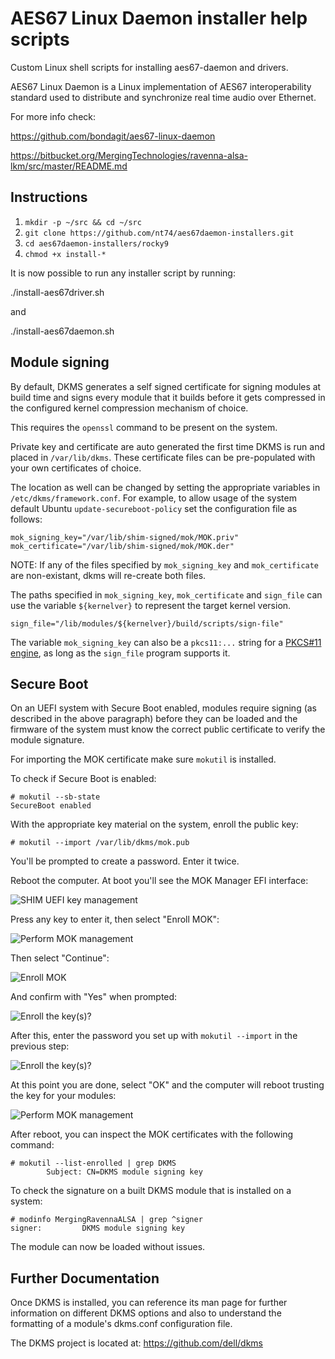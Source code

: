 # AES67 Linux Daemon installer help scripts
Custom Linux shell scripts for installing aes67-daemon and drivers.

AES67 Linux Daemon is a Linux implementation of AES67 interoperability standard used to distribute and synchronize real time audio over Ethernet. 

For more info check:

https://github.com/bondagit/aes67-linux-daemon

https://bitbucket.org/MergingTechnologies/ravenna-alsa-lkm/src/master/README.md 

## Instructions
1. `mkdir -p ~/src && cd ~/src`
2. `git clone https://github.com/nt74/aes67daemon-installers.git`
3. `cd aes67daemon-installers/rocky9`
4. `chmod +x install-*`

It is now possible to run any installer script by running:

./install-aes67driver.sh

and

./install-aes67daemon.sh

Module signing
--

By default, DKMS generates a self signed certificate for signing modules at
build time and signs every module that it builds before it gets compressed in
the configured kernel compression mechanism of choice.

This requires the `openssl` command to be present on the system.

Private key and certificate are auto generated the first time DKMS is run and
placed in `/var/lib/dkms`. These certificate files can be pre-populated with
your own certificates of choice.

The location as well can be changed by setting the appropriate variables in
`/etc/dkms/framework.conf`. For example, to allow usage of the system default
Ubuntu `update-secureboot-policy` set the configuration file as follows:
```
mok_signing_key="/var/lib/shim-signed/mok/MOK.priv"
mok_certificate="/var/lib/shim-signed/mok/MOK.der"
```
NOTE: If any of the files specified by `mok_signing_key` and
`mok_certificate` are non-existant, dkms will re-create both files.

The paths specified in `mok_signing_key`, `mok_certificate` and `sign_file` can
use the variable `${kernelver}` to represent the target kernel version.
```
sign_file="/lib/modules/${kernelver}/build/scripts/sign-file"
```

The variable `mok_signing_key` can also be a `pkcs11:...` string for a [PKCS#11
engine](https://www.rfc-editor.org/rfc/rfc7512), as long as the `sign_file`
program supports it.

Secure Boot
--

On an UEFI system with Secure Boot enabled, modules require signing (as
described in the above paragraph) before they can be loaded and the firmware of
the system must know the correct public certificate to verify the module
signature.

For importing the MOK certificate make sure `mokutil` is installed.

To check if Secure Boot is enabled:

```
# mokutil --sb-state
SecureBoot enabled
```

With the appropriate key material on the system, enroll the public key:

```
# mokutil --import /var/lib/dkms/mok.pub
```

You'll be prompted to create a password. Enter it twice.

Reboot the computer. At boot you'll see the MOK Manager EFI interface:

![SHIM UEFI key management](/images/mok-key-1.png)

Press any key to enter it, then select "Enroll MOK":

![Perform MOK management](/images/mok-key-2.png)

Then select "Continue":

![Enroll MOK](/images/mok-key-3.png)

And confirm with "Yes" when prompted:

![Enroll the key(s)?](/images/mok-key-4.png)

After this, enter the password you set up with `mokutil --import` in the
previous step:

![Enroll the key(s)?](/images/mok-key-5.png)

At this point you are done, select "OK" and the computer will reboot trusting
the key for your modules:

![Perform MOK management](/images/mok-key-6.png)

After reboot, you can inspect the MOK certificates with the following command:

```
# mokutil --list-enrolled | grep DKMS
        Subject: CN=DKMS module signing key
```

To check the signature on a built DKMS module that is installed on a system:

```
# modinfo MergingRavennaALSA | grep ^signer
signer:         DKMS module signing key
```

The module can now be loaded without issues.

Further Documentation
--

Once DKMS is installed, you can reference its man page for further information
on different DKMS options and also to understand the formatting of a module's
dkms.conf configuration file.

The DKMS project is located at: https://github.com/dell/dkms
